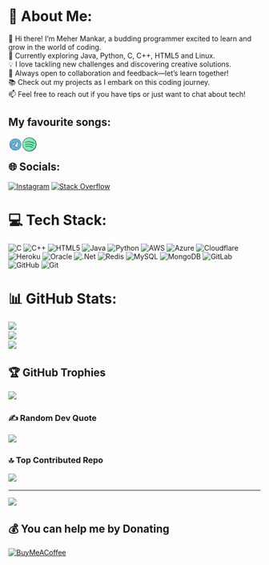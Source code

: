 # 💫 About Me:
👋 Hi there! I’m Meher Mankar, a budding programmer excited to learn and grow in the world of coding.  <br>🌱 Currently exploring Java, Python, C, C++, HTML5 and Linux.  <br>💡 I love tackling new challenges and discovering creative solutions.  <br>🤖 Always open to collaboration and feedback—let’s learn together!  <br>📚 Check out my projects as I embark on this coding journey.  <br>📫 Feel free to reach out if you have tips or just want to chat about tech!

## My favourite songs:

<!-- png icons from https://iconscout.com/ -->
<a href="https://open.spotify.com/playlist/5ohw7IojcBPjS6PqEhG6Qm" class="padded"><img align="left" alt="https://t.me/MeherMankar" width="28px" src="./Res/telegram.svg" /></a> 
<a
href="https://t.me/Mehers_playlist" class="padded"><img align="left" alt="https://t.me/MeherMankar" width="28px" src="./Res/spotify.svg" /></a> 
</br>

## 🌐 Socials:
[![Instagram](https://img.shields.io/badge/Instagram-%23E4405F.svg?logo=Instagram&logoColor=white)](https://instagram.com/m.a.n.k.a.r) [![Stack Overflow](https://img.shields.io/badge/-Stackoverflow-FE7A16?logo=stack-overflow&logoColor=white)](https://stackoverflow.com/users/17749586) 

# 💻 Tech Stack:
![C](https://img.shields.io/badge/c-%2300599C.svg?style=for-the-badge&logo=c&logoColor=white) ![C++](https://img.shields.io/badge/c++-%2300599C.svg?style=for-the-badge&logo=c%2B%2B&logoColor=white) ![HTML5](https://img.shields.io/badge/html5-%23E34F26.svg?style=for-the-badge&logo=html5&logoColor=white) ![Java](https://img.shields.io/badge/java-%23ED8B00.svg?style=for-the-badge&logo=openjdk&logoColor=white) ![Python](https://img.shields.io/badge/python-3670A0?style=for-the-badge&logo=python&logoColor=ffdd54) ![AWS](https://img.shields.io/badge/AWS-%23FF9900.svg?style=for-the-badge&logo=amazon-aws&logoColor=white) ![Azure](https://img.shields.io/badge/azure-%230072C6.svg?style=for-the-badge&logo=microsoftazure&logoColor=white) ![Cloudflare](https://img.shields.io/badge/Cloudflare-F38020?style=for-the-badge&logo=Cloudflare&logoColor=white) ![Heroku](https://img.shields.io/badge/heroku-%23430098.svg?style=for-the-badge&logo=heroku&logoColor=white) ![Oracle](https://img.shields.io/badge/Oracle-F80000?style=for-the-badge&logo=oracle&logoColor=white) ![.Net](https://img.shields.io/badge/.NET-5C2D91?style=for-the-badge&logo=.net&logoColor=white) ![Redis](https://img.shields.io/badge/redis-%23DD0031.svg?style=for-the-badge&logo=redis&logoColor=white) ![MySQL](https://img.shields.io/badge/mysql-4479A1.svg?style=for-the-badge&logo=mysql&logoColor=white) ![MongoDB](https://img.shields.io/badge/MongoDB-%234ea94b.svg?style=for-the-badge&logo=mongodb&logoColor=white) ![GitLab](https://img.shields.io/badge/gitlab-%23181717.svg?style=for-the-badge&logo=gitlab&logoColor=white) ![GitHub](https://img.shields.io/badge/github-%23121011.svg?style=for-the-badge&logo=github&logoColor=white) ![Git](https://img.shields.io/badge/git-%23F05033.svg?style=for-the-badge&logo=git&logoColor=white)
# 📊 GitHub Stats:
![](https://github-readme-stats.vercel.app/api?username=MeherMankar&theme=dark&hide_border=false&include_all_commits=true&count_private=true)<br/>
![](https://github-readme-streak-stats.herokuapp.com/?user=MeherMankar&theme=dark&hide_border=false)<br/>
![](https://github-readme-stats.vercel.app/api/top-langs/?username=MeherMankar&theme=dark&hide_border=false&include_all_commits=true&count_private=true&layout=compact)

## 🏆 GitHub Trophies
![](https://github-profile-trophy.vercel.app/?username=MeherMankar&theme=radical&no-frame=false&no-bg=false&margin-w=4)

### ✍️ Random Dev Quote
![](https://quotes-github-readme.vercel.app/api?type=horizontal&theme=radical)

### 🔝 Top Contributed Repo
![](https://github-contributor-stats.vercel.app/api?username=MeherMankar&limit=5&theme=dark&combine_all_yearly_contributions=true)

---
[![](https://visitcount.itsvg.in/api?id=MeherMankar&icon=0&color=0)](https://visitcount.itsvg.in)

  ## 💰 You can help me by Donating
  [![BuyMeACoffee](https://img.shields.io/badge/Buy%20Me%20a%20Coffee-ffdd00?style=for-the-badge&logo=buy-me-a-coffee&logoColor=black)](https://buymeacoffee.com/meherpatilz) 
